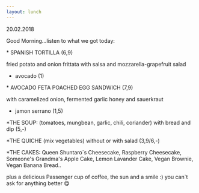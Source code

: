 ```yaml
---
layout: lunch
---
```


20.02.2018

Good Morning...listen to what we got today:

\* SPANISH TORTILLA (6,9)

fried potato and onion frittata with salsa and mozzarella-grapefruit salad

+ avocado (1)

\* AVOCADO FETA POACHED EGG SANDWICH (7,9)

with caramelized onion, fermented garlic honey and sauerkraut

+ jamon serrano (1,5)

\*THE SOUP: (tomatoes, mungbean, garlic, chili, coriander) with bread and dip (5,-)

\*THE QUICHE (mix vegetables) without or with salad (3,9/6,-)

\*THE CAKES: Queen Shuntaro&acute;s Cheesecake, Raspberry Cheesecake, Someone's Grandma's Apple Cake, Lemon Lavander Cake, Vegan Brownie, Vegan Banana Bread..

plus a delicious Passenger cup of coffee, the sun and a smile :) you can`t ask for anything better 😋